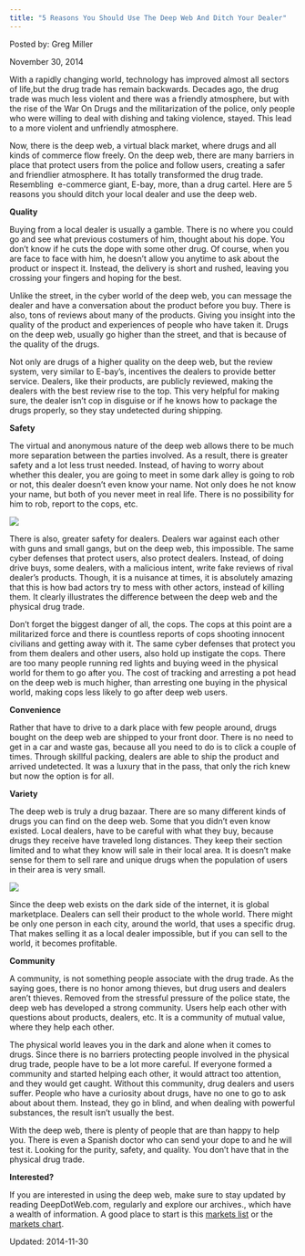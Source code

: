 ```yaml
---
title: "5 Reasons You Should Use The Deep Web And Ditch Your Dealer"
---
```


Posted by: Greg Miller

<span>November 30, 2014</span>

<p>With a rapidly changing world, technology has improved almost all sectors of life,but the drug trade has remain backwards. Decades ago, the drug trade was much less violent and there was a friendly atmosphere, but with the rise of the War On Drugs and the militarization of the police, only people who were willing to deal with dishing and taking violence, stayed. This lead to a more violent and unfriendly atmosphere.</p>
<p>Now, there is the deep web, a virtual black market, where drugs and all kinds of commerce flow freely. On the deep web, there are many barriers in place that protect users from the police and follow users, creating a safer and friendlier atmosphere. It has totally transformed the drug trade. Resembling  e-commerce giant, E-bay, more, than a drug cartel. Here are 5 reasons you should ditch your local dealer and use the deep web.</p>
<p><strong>Quality</strong></p>
<p>Buying from a local dealer is usually a gamble. There is no where you could go and see what previous costumers of him, thought about his dope. You don&#8217;t know if he cuts the dope with some other drug. Of course, when you are face to face with him, he doesn&#8217;t allow you anytime to ask about the product or inspect it. Instead, the delivery is short and rushed, leaving you crossing your fingers and hoping for the best.</p>
<p>Unlike the street, in the cyber world of the deep web, you can message the dealer and have a conversation about the product before you buy. There is also, tons of reviews about many of the products. Giving you insight into the quality of the product and experiences of people who have taken it. Drugs on the deep web, usually go higher than the street, and that is because of the quality of the drugs.</p>
<p>Not only are drugs of a higher quality on the deep web, but the review system, very similar to E-bay&#8217;s, incentives the dealers to provide better service. Dealers, like their products, are publicly reviewed, making the dealers with the best review rise to the top. This very helpful for making sure, the dealer isn&#8217;t cop in disguise or if he knows how to package the drugs properly, so they stay undetected during shipping.</p>
<p><strong>Safety</strong></p>
<p>The virtual and anonymous nature of the deep web allows there to be much more separation between the parties involved. As a result, there is greater safety and a lot less trust needed. Instead, of having to worry about whether this dealer, you are going to meet in some dark alley is going to rob or not, this dealer doesn&#8217;t even know your name. Not only does he not know your name, but both of you never meet in real life. There is no possibility for him to rob, report to the cops, etc.</p>
<img src="https://info-gir.github.io/deepdotweb/imgs/2014/08/safe.png" />

<p>There is also, greater safety for dealers. Dealers war against each other with guns and small gangs, but on the deep web, this impossible. The same cyber defenses that protect users, also protect dealers. Instead, of doing drive buys, some dealers, with a malicious intent, write fake reviews of rival dealer&#8217;s products. Though, it is a nuisance at times, it is absolutely amazing that this is how bad actors try to mess with other actors, instead of killing them. It clearly illustrates the difference between the deep web and the physical drug trade.</p>
<p>Don&#8217;t forget the biggest danger of all, the cops. The cops at this point are a militarized force and there is countless reports of cops shooting innocent civilians and getting away with it. The same cyber defenses that protect you from them dealers and other users, also hold up instigate the cops. There are too many people running red lights and buying weed in the physical world for them to go after you. The cost of tracking and arresting a pot head on the deep web is much higher, than arresting one buying in the physical world, making cops less likely to go after deep web users.</p>
<p><strong>Convenience</strong></p>
<p>Rather that have to drive to a dark place with few people around, drugs bought on the deep web are shipped to your front door. There is no need to get in a car and waste gas, because all you need to do is to click a couple of times. Through skillful packing, dealers are able to ship the product and arrived undetected. It was a luxury that in the pass, that only the rich knew but now the option is for all.</p>
<p><strong>Variety</strong></p>
<p>The deep web is truly a drug bazaar. There are so many different kinds of drugs you can find on the deep web. Some that you didn&#8217;t even know existed. Local dealers, have to be careful with what they buy, because drugs they receive have traveled long distances. They keep their section limited and to what they know will sale in their local area. It is doesn&#8217;t make sense for them to sell rare and unique drugs when the population of users in their area is very small.</p>
<img src="https://info-gir.github.io/deepdotweb/imgs/2014/08/Variety.png" />

<p>Since the deep web exists on the dark side of the internet, it is global marketplace. Dealers can sell their product to the whole world. There might be only one person in each city, around the world, that uses a specific drug. That makes selling it as a local dealer impossible, but if you can sell to the world, it becomes profitable.</p>
<p><strong>Community</strong></p>
<p>A community, is not something people associate with the drug trade. As the saying goes, there is no honor among thieves, but drug users and dealers aren&#8217;t thieves. Removed from the stressful pressure of the police state, the deep web has developed a strong community. Users help each other with questions about products, dealers, etc. It is a community of mutual value, where they help each other.</p>
<p>The physical world leaves you in the dark and alone when it comes to drugs. Since there is no barriers protecting people involved in the physical drug trade, people have to be a lot more careful. If everyone formed a community and started helping each other, it would attract too attention, and they would get caught. Without this community, drug dealers and users suffer. People who have a curiosity about drugs, have no one to go to ask about about them. Instead, they go in blind, and when dealing with powerful substances, the result isn&#8217;t usually the best.</p>
<p>With the deep web, there is plenty of people that are than happy to help you. There is even a Spanish doctor who can send your dope to and he will test it. Looking for the purity, safety, and quality. You don&#8217;t have that in the physical drug trade.</p>
<p><strong>Interested?</strong></p>
<p>If you are interested in using the deep web, make sure to stay updated by reading DeepDotWeb.com, regularly and explore our archives., which have a wealth of information. A good place to start is this <a href="/2013/10/28/updated-llist-of-hidden-marketplaces-tor-i2p/">markets list</a> or the <a href="dark-net-market-comparison-chart/">markets chart</a>.</p>

Updated: 2014-11-30
    

